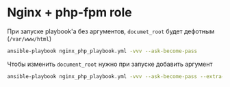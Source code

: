 # Nginx + php-fpm role
При запуске playbook'а без аргументов, `documet_root` будет дефотным (`/var/www/html`)
```sh
ansible-playbook nginx_php_playbook.yml -vvv --ask-become-pass
```

Чтобы изменить `document_root` нужно при запуске добавить аргумент
```sh
ansible-playbook nginx_php_playbook.yml -vvv --ask-become-pass --extra-vars "document_root=/opt/nginx/ansible"
```
